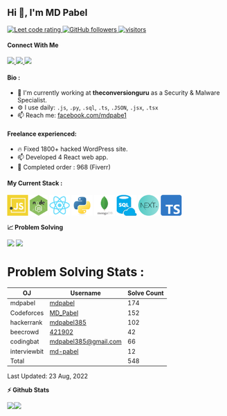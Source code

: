 ## Hi 👋, I'm MD Pabel

<p align="left">
  <a href="https://leetcode.com/mdpabel/">
    <img src="https://cp-logo.vercel.app/leetcode/mdpabel" alt="Leet code rating" />
  </a>
  <a href="https://github.com/mdpabel?tab=followers">
    <img alt="GitHub followers" src="https://img.shields.io/github/followers/mdpabel?color=green&logo=github">
  </a>
  <a href="https://github.com/mdpabel/">
    <img src="https://komarev.com/ghpvc/?username=mdpabel" alt="visitors" />
  </a>

</p>

#### Connect With Me

<p left="center">
<a href="https://www.facebook.com/mdpabe1">
  <img src="https://img.shields.io/badge/Facebook-1877F2?style=for-the-badge&logo=facebook&logoColor=white" height=25>
</a>
<a href="mailto:mdpabel385@gmail.com">
  <img src="	https://img.shields.io/badge/Gmail-D14836?style=for-the-badge&logo=gmail&logoColor=white" height=25>
</a>
<a href="https://twitter.com/MDPabel72682382">
  <img src="https://img.shields.io/badge/twitter-%231DA1F2.svg?&style=for-the-badge&logo=twitter&logoColor=white" height=25>
</a> 
</p>

#### Bio :

- 🏢 I'm currently working at **theconversionguru** as a Security & Malware Specialist.
- ⚙️ I use daily: `.js`, `.py`, `.sql`, `.ts`, `.JSON`, `.jsx`, `.tsx`
- 📫 Reach me: [facebook.com/mdpabe1](https://facebook.com/mdpabe1)

#### Freelance experienced: 

- 🔥 Fixed 1800+ hacked WordPress site.
- 📫 Developed 4 React web app.
- 🚀 Completed order : 968 (Fiverr)

#### My Current Stack :

<img height="48" src="js.png" alt="js"> <img height="48" src="nodejs.png" alt="nodejs"> <img height="48" src="react-original.svg" alt="react"> <img height="48" src="python-original.svg" alt="python"> <img height="48" src="mongo.png" alt="mongo"> <img height="48" src="sql.png" alt="sql"> <img height="48" src="next.png" alt="next"> <img height="48" src="ts.png" alt="ts">

<b>&#128200; Problem Solving</b>

<p float="left; flex-wrap: nowrap">
<img height="180em" src="https://leetcard.jacoblin.cool/mdpabel?theme=light&font=Karma&ext=contest" />
<img height="180em" src="https://codeforces-stats-api.herokuapp.com/stats?username=MD_Pabel" />
</p>

# Problem Solving Stats :

| OJ           | Username                                                                                    | Solve Count |
| ------------ | ------------------------------------------------------------------------------------------- | ----------- |
| mdpabel      | [mdpabel](https://leetcode.com/mdpabel/)                                                    | 174         |
| Codeforces   | [MD_Pabel](https://codeforces.com/profile/MD_Pabel)                                          | 152         |
| hackerrank   | [mdpabel385](https://www.hackerrank.com/mdpabel385)                                         | 102         |
| beecrowd     | [421902](https://www.beecrowd.com.br/judge/en/profile/421902)                             | 42          |
| codingbat    | [mdpabel385@gmail.com](https://codingbat.com/done?user=mdpabel385@gmail.com&tag=5731298719) | 66          |
| interviewbit | [md-pabel]([https://www.interviewbit.com/profile/md-pabel](https://www.interviewbit.com/profile/md-pabel/solved-problems))                                 | 12          |
| Total        |                                                                                             | 548         |

Last Updated: 23 Aug, 2022

<b>⚡ Github Stats</b>

<p style="display: flex;" float="left">
<img height="180em" src="https://github-readme-stats.vercel.app/api?username=mdpabel&show_icons=true&hide_border=true&&count_private=true&include_all_commits=true" /> 
<img height="180em" src="https://github-readme-stats.vercel.app/api/top-langs/?username=mdpabel&show_icons=true&hide_border=true&layout=compact&langs_count=8"/>
</p>


